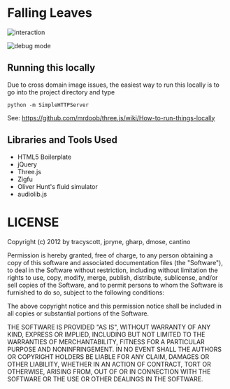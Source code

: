 # Falling Leaves
![interaction](blob/master/fallingleaves1.png "Interacting")

![debug mode](blob/master/fallingleaves2.png "Debugging")

## Running this locally

Due to cross domain image issues, the easiest way to run this locally is to go into the project directory and type

    python -m SimpleHTTPServer

See: https://github.com/mrdoob/three.js/wiki/How-to-run-things-locally

## Libraries and Tools Used

* HTML5 Boilerplate
* jQuery
* Three.js
* Zigfu
* Oliver Hunt's fluid simulator
* audiolib.js

# LICENSE

Copyright (c) 2012 by tracyscott, jpryne, gharp, dmose, cantino

Permission is hereby granted, free of charge, to any person obtaining a copy of this software and associated documentation files (the "Software"), to deal in the Software without restriction, including without limitation the rights to use, copy, modify, merge, publish, distribute, sublicense, and/or sell copies of the Software, and to permit persons to whom the Software is furnished to do so, subject to the following conditions:

The above copyright notice and this permission notice shall be included in all copies or substantial portions of the Software.

THE SOFTWARE IS PROVIDED "AS IS", WITHOUT WARRANTY OF ANY KIND, EXPRESS OR IMPLIED, INCLUDING BUT NOT LIMITED TO THE WARRANTIES OF MERCHANTABILITY, FITNESS FOR A PARTICULAR PURPOSE AND NONINFRINGEMENT. IN NO EVENT SHALL THE AUTHORS OR COPYRIGHT HOLDERS BE LIABLE FOR ANY CLAIM, DAMAGES OR OTHER LIABILITY, WHETHER IN AN ACTION OF CONTRACT, TORT OR OTHERWISE, ARISING FROM, OUT OF OR IN CONNECTION WITH THE SOFTWARE OR THE USE OR OTHER DEALINGS IN THE SOFTWARE.
